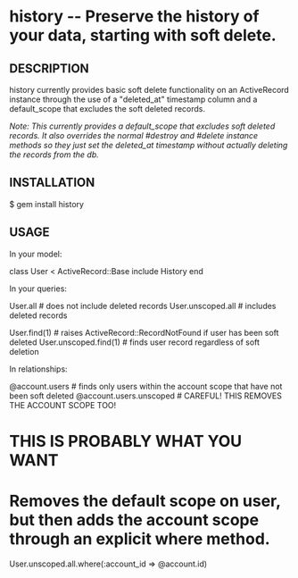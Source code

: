 history -- Preserve the history of your data, starting with soft delete.
====================================

## DESCRIPTION

history currently provides basic soft delete functionality on an ActiveRecord instance through the use
of a "deleted_at" timestamp column and a default_scope that excludes the soft deleted records.

_Note: This currently provides a default_scope that excludes soft deleted records.  It also overrides
the normal #destroy and #delete instance methods so they just set the deleted_at timestamp without
actually deleting the records from the db._

## INSTALLATION

  $  gem install history

## USAGE

In your model:

  class User < ActiveRecord::Base
    include History
  end

In your queries:

  User.all          # does not include deleted records
  User.unscoped.all # includes deleted records

  User.find(1)           # raises ActiveRecord::RecordNotFound if user has been soft deleted
  User.unscoped.find(1)  # finds user record regardless of soft deletion

In relationships:

  @account.users  # finds only users within the account scope that have not been soft deleted
  @account.users.unscoped # CAREFUL! THIS REMOVES THE ACCOUNT SCOPE TOO!

  # THIS IS PROBABLY WHAT YOU WANT
  # Removes the default scope on user, but then adds the account scope through an explicit where method.

  User.unscoped.all.where(:account_id => @account.id)


